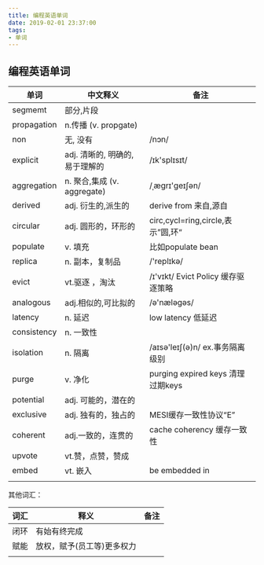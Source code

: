 ```yaml
---
title: 编程英语单词
date: 2019-02-01 23:37:00
tags: 
- 单词
---
```




## 编程英语单词

| 单词        | 中文释义                          | 备注                                 |
| ----------- | --------------------------------- | ------------------------------------ |
| segmemt     | 部分,片段                         |                                      |
| propagation | n.传播  (v. propgate)             |                                      |
| non         | 无, 没有                          | /nɔn/                                |
| explicit    | adj. 清晰的, 明确的, 易于理解的   | /ɪk'splɪsɪt/                         |
| aggregation | n. 聚合,集成      (v.  aggregate) | /ˌæɡrɪ'ɡeɪʃən/                       |
| derived     | adj. 衍生的,派生的                | derive from 来自,源自                |
| circular    | adj. 圆形的，环形的               | circ,cycl=ring,circle,表示”圆,环“    |
| populate    | v. 填充                           | 比如populate bean                    |
| replica     | n. 副本，复制品                   | /'replɪkə/                           |
| evict       | vt.驱逐 ，淘汰                    | /ɪ'vɪkt/   Evict Policy 缓存驱逐策略 |
| analogous   | adj.相似的,可比拟的               | /ə'næləgəs/                          |
| latency     | n. 延迟                           | low latency 低延迟                   |
| consistency | n. 一致性                         |                                      |
| isolation   | n. 隔离                           | /aɪsə'leɪʃ(ə)n/   ex.事务隔离级别    |
| purge       | v. 净化                           | purging expired keys 清理过期keys    |
| potential   | adj. 可能的，潜在的               |                                      |
| exclusive   | adj. 独有的，独占的               | MESI缓存一致性协议“E”                |
| coherent    | adj.一致的，连贯的                | cache coherency 缓存一致性           |
| upvote      | vt.赞，点赞，赞成                 |                                      |
| embed       | vt. 嵌入                          | be embedded in                       |
|             |                                   |                                      |

其他词汇：

| 词汇 | 释义                       | 备注 |
| ---- | -------------------------- | ---- |
| 闭环 | 有始有终完成               |      |
| 赋能 | 放权，赋予(员工等)更多权力 |      |
|      |                            |      |
